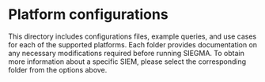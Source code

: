 # Platform configurations

This directory includes configurations files, example queries, and use cases for each of the supported platforms. Each folder provides documentation on any necessary modifications required before running SIEGMA. To obtain more information about a specific SIEM, please select the corresponding folder from the options above.